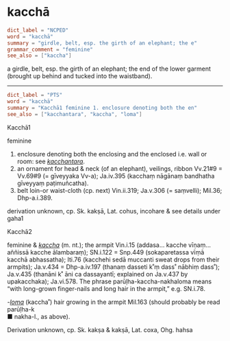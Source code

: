 # kacchā

``` toml
dict_label = "NCPED"
word = "kacchā"
summary = "girdle, belt, esp. the girth of an elephant; the e"
grammar_comment = "feminine"
see_also = ["kaccha"]
```

a girdle, belt, esp. the girth of an elephant; the end of the lower garment (brought up behind and tucked into the waistband).

--------------------

``` toml
dict_label = "PTS"
word = "kacchā"
summary = "Kacchā1 feminine 1. enclosure denoting both the en"
see_also = ["kacchantara", "kaccha", "loma"]
```

Kacchā1

feminine

1. enclosure denoting both the enclosing and the enclosed i.e. wall or room: see *[kacchantara](kacchantara.md)*.
2. an ornament for head & neck (of an elephant), veilings, ribbon Vv.21#9 = Vv.69#9 (= gīveyyaka Vv\-a); Ja.iv.395 (kacchaṃ nāgānaṃ bandhatha gīveyyaṃ paṭimuñcatha).
3. belt loin\-or waist\-cloth (cp. next) Vin.ii.319; Ja.v.306 (= saṃvelli); Mil.36; Dhp\-a.i.389.

derivation unknown, cp. Sk. kakṣā, Lat. cohus, incohare & see detail*s* under gaha1

Kacchā2

feminine & *[kaccha](kaccha.md)* (m. nt.); the armpit Vin.i.15 (addasa… kacche vīṇaṃ… aññissā kacche ālambaraṃ); SN.i.122 = Snp.449 (sokaparetassa vīṃā kacchā abhassatha); Iti.76 (kacchehi sedā muccanti sweat drops from their armpits); Ja.v.434 = Dhp\-a.iv.197 (thanaṃ dasseti k˚ṃ dass˚ nābhiṃ dass˚); Ja.v.435 (thanāni k˚ āni ca dassayantī; explained on Ja.v.437 by upakacchaka); Ja.vi.578. The phrase parūḷha\-kaccha\-nakhaloma means “with long\-grown finger\-nails and long hair in the armpit,” e.g. SN.i.78.

*\-[loma](loma.md)* (kaccha˚) hair growing in the armpit Mil.163 (should probably be read parūḷha\-k  
■ nakha\-l., as above).

Derivation unknown, cp. Sk. kakṣa & kakṣā, Lat. coxa, Ohg. hahsa

